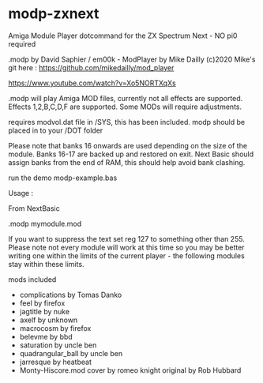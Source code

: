 # modp-zxnext
 Amiga Module Player dotcommand for the ZX Spectrum Next - NO pi0 required

.modp by David Saphier / em00k  - ModPlayer by Mike Dailly (c)2020
Mike's git here : https://github.com/mikedailly/mod_player

https://www.youtube.com/watch?v=Xo5NORTXqXs

.modp will play Amiga MOD files, currently not all effects are supported. 
Effects 1,2,B,C,D,F are supported. Some MODs will require adjustments.  

requires modvol.dat file in /SYS, this has been included. 
modp should be placed in to your /DOT folder

Please note that banks 16 onwards are used depending on the size of
the module. Banks 16-17 are backed up and restored on exit. Next Basic
should assign banks from the end of RAM, this should help avoid 
bank clashing. 

run the demo modp-example.bas 

Usage :

From NextBasic

 .modp mymodule.mod 

If you want to suppress the text set reg 127 to something other than 255. 
Please note not every module will work at this time so you may be better writing one
within the limits of the current player - the following modules stay within these 
limits. 

mods included 

- complications by Tomas Danko
- feel by firefox
- jagtitle by nuke
- axelf by unknown 
- macrocosm by firefox
- belevme by bbd 
- saturation by uncle ben
- quadrangular_ball by uncle ben
- jarresque by heatbeat 
- Monty-Hiscore.mod cover by romeo knight original by Rob Hubbard 
